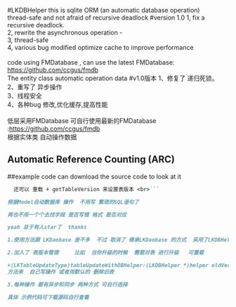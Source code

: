 #LKDBHelper
this is sqlite ORM (an automatic database operation) <br>
thread-safe and not afraid of recursive deadlock
#version 1.0
1, fix a recursive deadlock. <br>
2, rewrite the asynchronous operation - <br>
3, thread-safe <br>
4, various bug modified optimize cache to improve performance <br>
<br>
code using FMDatabase , can use the latest FMDatabase: https://github.com/ccgus/fmdb <br>
The entity class automatic operation data
#v1.0版本
1、修复了 递归死锁。   <br>
2、重写了 异步操作   <br>
3、线程安全   <br>
4、各种bug 修改,优化缓存,提高性能  <br>
<br>
低层采用FMDatabase 可自行使用最新的FMDatabase :https://github.com/ccgus/fmdb <br>
根据实体类 自动操作数据 <br>

## Automatic Reference Counting (ARC)
##example code can download the source code to look at it

```ruby <br> 需要重载下  你自己的实体类中的 +getTableName 方法  来设置表名 <br>
  还可以 重载 + getTableVersion 来设置表版本 <br>```

根据Model自动数据库 操作  不用写 繁琐的SQL语句了  

再也不用一个个去找字段 是否写错 格式 是否对应

yeah 总于有人star了  thanks  

1.使用方法跟 LKDaobase 差不多  不过 取消了 继承LKDaobase 的方式  采用了LKDBHelper 统一管理

2.加入了 表版本管理     比如  当你升级的时候  需要对表 进行升级   可重载

+(LKTableUpdateType)tableUpdateWithDBHelper:(LKDBHelper *)helper oldVersion:(int)oldVersion newVersion:(int)newVersion 
方法来  自己写操作 或者用默认的 删除旧表

3.每种操作 都有异步和同步 两种方式 可自行选择

具体 示例代码可下载源码自行查看


